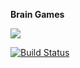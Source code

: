 **Brain Games**    

<a href="https://codeclimate.com/github/Akitory4/project-lvl1-s92"><img src="https://codeclimate.com/github/Akitory4/project-lvl1-s92/badges/gpa.svg" /></a>  

[![Build Status](https://travis-ci.org/Akitory4/project-lvl1-s92.svg?branch=master)](https://travis-ci.org/Akitory4/project-lvl1-s92)
